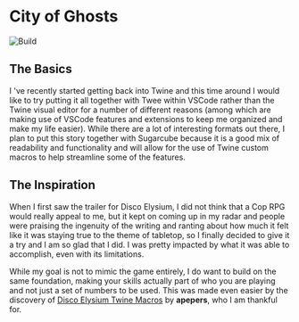 # City of Ghosts

![Build](https://github.com/yakuzadave/cityofghosts/workflows/Build/badge.svg?branch=main)

## The Basics 
I 've recently started getting back into Twine and this time around I would like to try putting it all together with Twee within VSCode rather than the Twine visual editor for a number of different reasons (among which are making use of VSCode features and extensions to keep me organized and make my life easier).  While there are a lot of interesting formats out there, I plan to put this story together with Sugarcube because it is a good mix of readability and functionality and will allow for the use of Twine custom macros to help streamline some of the features.

## The Inspiration

When I first saw the trailer for Disco Elysium, I did not think that a Cop RPG would really appeal to me, but it kept on coming up in my radar and people were praising the ingenuity of the writing and ranting about how much it felt like it was staying true to the theme of tabletop, so I finally decided to give it a try and I am so glad that I did.  I was pretty impacted by what it was able to accomplish, even with its limitations.

While my goal is not to mimic the game entirely, I do want to build on the same foundation, making your skills actually part of who you are playing and not just a set of numbers to be used.  This was made even easier by the discovery of [Disco Elysium Twine Macros](https://github.com/apepers/DiscoElysiumTwineMacros) by **apepers**, who I am thankful for.




